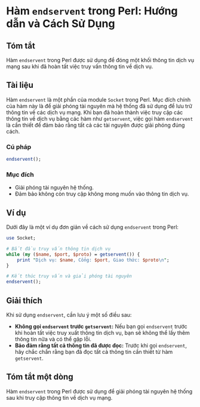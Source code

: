 <!--
Meta Description: # Hàm `endservent` trong Perl: Hướng dẫn và Cách Sử Dụng ## Tóm tắt Hàm `endservent` trong Perl được sử dụng để đóng một khối thông tin dịch vụ mạng s...
Meta Keywords: endservent, thông, tin, dịch, hàm
-->

# Hàm `endservent` trong Perl: Hướng dẫn và Cách Sử Dụng

## Tóm tắt
Hàm `endservent` trong Perl được sử dụng để đóng một khối thông tin dịch vụ mạng sau khi đã hoàn tất việc truy vấn thông tin về dịch vụ.

## Tài liệu
Hàm `endservent` là một phần của module `Socket` trong Perl. Mục đích chính của hàm này là để giải phóng tài nguyên mà hệ thống đã sử dụng để lưu trữ thông tin về các dịch vụ mạng. Khi bạn đã hoàn thành việc truy cập các thông tin về dịch vụ bằng các hàm như `getservent`, việc gọi hàm `endservent` là cần thiết để đảm bảo rằng tất cả các tài nguyên được giải phóng đúng cách.

### Cú pháp
```perl
endservent();
```

### Mục đích
- Giải phóng tài nguyên hệ thống.
- Đảm bảo không còn truy cập không mong muốn vào thông tin dịch vụ.

## Ví dụ
Dưới đây là một ví dụ đơn giản về cách sử dụng `endservent` trong Perl:

```perl
use Socket;

# Bắt đầu truy vấn thông tin dịch vụ
while (my ($name, $port, $proto) = getservent()) {
    print "Dịch vụ: $name, Cổng: $port, Giao thức: $proto\n";
}

# Kết thúc truy vấn và giải phóng tài nguyên
endservent();
```

## Giải thích
Khi sử dụng `endservent`, cần lưu ý một số điều sau:

- **Không gọi `endservent` trước `getservent`:** Nếu bạn gọi `endservent` trước khi hoàn tất việc truy xuất thông tin dịch vụ, bạn sẽ không thể lấy thêm thông tin nữa và có thể gặp lỗi.
- **Bảo đảm rằng tất cả thông tin đã được đọc:** Trước khi gọi `endservent`, hãy chắc chắn rằng bạn đã đọc tất cả thông tin cần thiết từ hàm `getservent`.

## Tóm tắt một dòng
Hàm `endservent` trong Perl được sử dụng để giải phóng tài nguyên hệ thống sau khi truy cập thông tin về dịch vụ mạng.